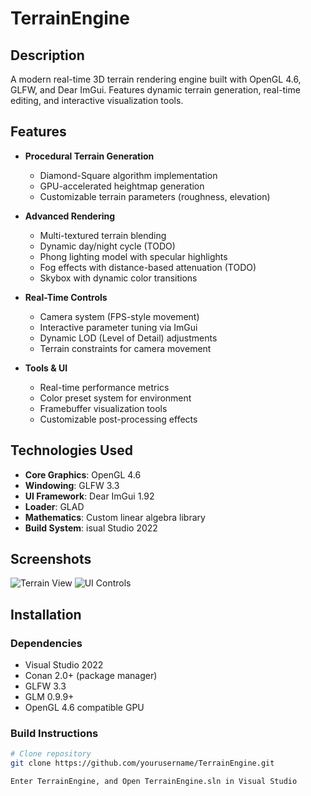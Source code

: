 # TerrainEngine

## Description

A modern real-time 3D terrain rendering engine built with OpenGL 4.6, GLFW, and Dear ImGui. Features dynamic terrain generation, real-time editing, and interactive visualization tools.

## Features

- **Procedural Terrain Generation**
  - Diamond-Square algorithm implementation
  - GPU-accelerated heightmap generation
  - Customizable terrain parameters (roughness, elevation)
  
- **Advanced Rendering**
  - Multi-textured terrain blending
  - Dynamic day/night cycle (TODO)
  - Phong lighting model with specular highlights
  - Fog effects with distance-based attenuation (TODO)
  - Skybox with dynamic color transitions

- **Real-Time Controls**
  - Camera system (FPS-style movement)
  - Interactive parameter tuning via ImGui
  - Dynamic LOD (Level of Detail) adjustments
  - Terrain constraints for camera movement

- **Tools & UI**
  - Real-time performance metrics
  - Color preset system for environment
  - Framebuffer visualization tools
  - Customizable post-processing effects

## Technologies Used

- **Core Graphics**: OpenGL 4.6
- **Windowing**: GLFW 3.3
- **UI Framework**: Dear ImGui 1.92
- **Loader**: GLAD
- **Mathematics**: Custom linear algebra library
- **Build System**: isual Studio 2022

## Screenshots

![Terrain View](screenshots/terrain.png)
![UI Controls](screenshots/ui.png)

## Installation

### Dependencies
- Visual Studio 2022
- Conan 2.0+ (package manager)
- GLFW 3.3
- GLM 0.9.9+
- OpenGL 4.6 compatible GPU

### Build Instructions

```bash
# Clone repository
git clone https://github.com/yourusername/TerrainEngine.git

Enter TerrainEngine, and Open TerrainEngine.sln in Visual Studio

